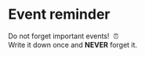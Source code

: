 # Event reminder
Do not forget important events!&nbsp; :alarm_clock: <br />
Write it down once and **NEVER** forget it.
